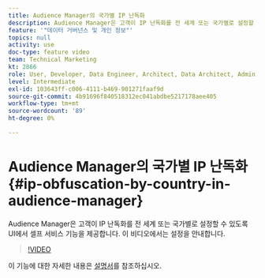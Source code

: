 ```yaml
---
title: Audience Manager의 국가별 IP 난독화
description: Audience Manager은 고객이 IP 난독화를 전 세계 또는 국가별로 설정할 수 있도록 UI에서 셀프 서비스 기능을 제공합니다. 이 비디오에서는 설정을 안내합니다.
feature: '"데이터 거버넌스 및 개인 정보"'
topics: null
activity: use
doc-type: feature video
team: Technical Marketing
kt: 2866
role: User, Developer, Data Engineer, Architect, Data Architect, Admin, Leader
level: Intermediate
exl-id: 103643ff-c006-4111-b469-901271faaf9d
source-git-commit: 4b91696f840518312ec041abdbe5217178aee405
workflow-type: tm+mt
source-wordcount: '89'
ht-degree: 0%

---
```


# Audience Manager의 국가별 IP 난독화 {#ip-obfuscation-by-country-in-audience-manager}

Audience Manager은 고객이 IP 난독화를 전 세계 또는 국가별로 설정할 수 있도록 UI에서 셀프 서비스 기능을 제공합니다. 이 비디오에서는 설정을 안내합니다.

>[!VIDEO](https://video.tv.adobe.com/v/27218/?quality=9)

이 기능에 대한 자세한 내용은 [설명서](https://experiencecloud.adobe.com/resources/help/en_US/aam/ip-obfuscation.html)를 참조하십시오.
